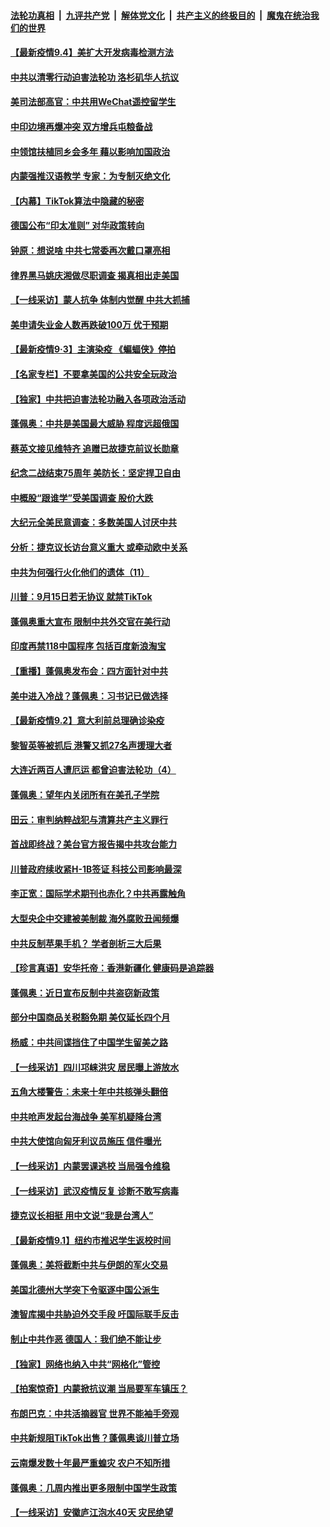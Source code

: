 ####  [法轮功真相](../../../../basic/blob/master/README.md?t=09041802) &nbsp;|&nbsp; [九评共产党](../../../../9ping.md/blob/master/README.md?t=09041802) &nbsp;|&nbsp; [解体党文化](../../../../jtdwh.md/blob/master/README.md?t=09041802)  &nbsp;|&nbsp; [共产主义的终极目的](../../../../gczydzjmd.md/blob/master/README.md?t=09041802) &nbsp;|&nbsp; [魔鬼在统治我们的世界](../../../../mgztzwmdsj.md/blob/master/README.md?t=09041802) 

#### [【最新疫情9.4】美扩大开发病毒检测方法](../pages/nf4514/n12379240.md?t=09041802) 

#### [中共以清零行动迫害法轮功 洛杉矶华人抗议](../pages/nf4514/n12379184.md?t=09041802) 

#### [美司法部高官：中共用WeChat遥控留学生](../pages/nf4514/n12378744.md?t=09041802) 

#### [中印边境再爆冲突 双方增兵屯粮备战](../pages/nf4514/n12378965.md?t=09041802) 

#### [中领馆扶植同乡会多年 藉以影响加国政治](../pages/nf4514/n12378812.md?t=09041802) 

#### [内蒙强推汉语教学 专家：为专制灭绝文化](../pages/nf4514/n12378608.md?t=09041802) 

#### [【内幕】TikTok算法中隐藏的秘密](../pages/nf4514/n12378196.md?t=09041802) 

#### [德国公布“印太准则” 对华政策转向](../pages/nf4514/n12378553.md?t=09041802) 

#### [钟原：想说啥 中共七常委再次戴口罩亮相](../pages/nf4514/n12378663.md?t=09041802) 

#### [律界黑马姚庆湘做尽职调查 揭真相出走美国](../pages/nf4514/n12376342.md?t=09041802) 

#### [【一线采访】蒙人抗争 体制内觉醒 中共大抓捕](../pages/nf4514/n12378222.md?t=09041802) 

#### [美申请失业金人数再跌破100万 优于预期](../pages/nf4514/n12378373.md?t=09041802) 

#### [【最新疫情9·3】主演染疫 《蝙蝠侠》停拍](../pages/nf4514/n12376713.md?t=09041802) 

#### [【名家专栏】不要拿美国的公共安全玩政治](../pages/nf4514/n12378184.md?t=09041802) 

#### [【独家】中共把迫害法轮功融入各项政治活动](../pages/nf4514/n12367319.md?t=09041802) 

#### [蓬佩奥：中共是美国最大威胁 程度远超俄国](../pages/nf4514/n12377492.md?t=09041802) 

#### [蔡英文接见维特齐 追赠已故捷克前议长勋章](../pages/nf4514/n12376823.md?t=09041802) 

#### [纪念二战结束75周年 美防长：坚定捍卫自由](../pages/nf4514/n12377254.md?t=09041802) 

#### [中概股“跟谁学”受美国调查 股价大跌](../pages/nf4514/n12377002.md?t=09041802) 

#### [大纪元全美民意调查：多数美国人讨厌中共](../pages/nf4514/n12376484.md?t=09041802) 

#### [分析：捷克议长访台意义重大 或牵动欧中关系](../pages/nf4514/n12375897.md?t=09041802) 

#### [中共为何强行火化他们的遗体（11）](../pages/nf4514/n12374310.md?t=09041802) 

#### [川普：9月15日若无协议 就禁TikTok](../pages/nf4514/n12376042.md?t=09041802) 

#### [蓬佩奥重大宣布 限制中共外交官在美行动](../pages/nf4514/n12375780.md?t=09041802) 

#### [印度再禁118中国程序 包括百度新浪淘宝](../pages/nf4514/n12375743.md?t=09041802) 

#### [【重播】蓬佩奥发布会：四方面针对中共](../pages/nf4514/n12374307.md?t=09041802) 

#### [美中进入冷战？蓬佩奥：习书记已做选择](../pages/nf4514/n12375291.md?t=09041802) 

#### [【最新疫情9.2】意大利前总理确诊染疫](../pages/nf4514/n12373881.md?t=09041802) 

#### [黎智英等被抓后 港警又抓27名声援理大者](../pages/nf4514/n12374817.md?t=09041802) 

#### [大连近两百人遭厄运 都曾迫害法轮功（4）](../pages/nf4514/n12372772.md?t=09041802) 

#### [蓬佩奥：望年内关闭所有在美孔子学院](../pages/nf4514/n12374234.md?t=09041802) 

#### [田云：审判纳粹战犯与清算共产主义罪行](../pages/nf4514/n12373166.md?t=09041802) 

#### [首战即终战？美台官方报告揭中共攻台能力](../pages/nf4514/n12374529.md?t=09041802) 

#### [川普政府续收紧H-1B签证 科技公司影响最深](../pages/nf4514/n12374609.md?t=09041802) 

#### [李正宽：国际学术期刊也赤化？中共再露触角](../pages/nf4514/n12374130.md?t=09041802) 

#### [大型央企中交建被美制裁 海外腐败丑闻频爆](../pages/nf4514/n12370781.md?t=09041802) 

#### [中共反制苹果手机？ 学者剖析三大后果](../pages/nf4514/n12374341.md?t=09041802) 

#### [【珍言真语】安华托帝：香港新疆化 健康码是追踪器](../pages/nf4514/n12373087.md?t=09041802) 

#### [蓬佩奥：近日宣布反制中共盗窃新政策](../pages/nf4514/n12374116.md?t=09041802) 

#### [部分中国商品关税豁免期 美仅延长四个月](../pages/nf4514/n12373949.md?t=09041802) 

#### [杨威：中共间谍挡住了中国学生留美之路](../pages/nf4514/n12373984.md?t=09041802) 

#### [【一线采访】四川邛崃洪灾 居民曝上游放水](../pages/nf4514/n12373810.md?t=09041802) 

#### [五角大楼警告：未来十年中共核弹头翻倍](../pages/nf4514/n12373741.md?t=09041802) 

#### [中共呛声发起台海战争 美军机疑降台湾](../pages/nf4514/n12373757.md?t=09041802) 

#### [中共大使馆向匈牙利议员施压 信件曝光](../pages/nf4514/n12373278.md?t=09041802) 

#### [【一线采访】内蒙罢课逃校 当局强令维稳](../pages/nf4514/n12373233.md?t=09041802) 

#### [【一线采访】武汉疫情反复 诊断不敢写病毒](../pages/nf4514/n12372669.md?t=09041802) 

#### [捷克议长相挺 用中文说“我是台湾人”](../pages/nf4514/n12372934.md?t=09041802) 

#### [【最新疫情9.1】纽约市推迟学生返校时间](../pages/nf4514/n12371561.md?t=09041802) 

#### [蓬佩奥：美将截断中共与伊朗的军火交易](../pages/nf4514/n12372436.md?t=09041802) 

#### [美国北德州大学突下令驱逐中国公派生](../pages/nf4514/n12371864.md?t=09041802) 

#### [澳智库揭中共胁迫外交手段 吁国际联手反击](../pages/nf4514/n12371808.md?t=09041802) 

#### [制止中共作恶 德国人：我们绝不能让步](../pages/nf4514/n12369984.md?t=09041802) 

#### [【独家】网络也纳入中共“网格化”管控](../pages/nf4514/n12371336.md?t=09041802) 

#### [【拍案惊奇】内蒙掀抗议潮 当局要军车镇压？](../pages/nf4514/n12371658.md?t=09041802) 

#### [布朗巴克：中共活摘器官 世界不能袖手旁观](../pages/nf4514/n12371290.md?t=09041802) 

#### [中共新规阻TikTok出售？蓬佩奥谈川普立场](../pages/nf4514/n12371094.md?t=09041802) 

#### [云南爆发数十年最严重蝗灾 农户不知所措](../pages/nf4514/n12371079.md?t=09041802) 

#### [蓬佩奥：几周内推出更多限制中国学生政策](../pages/nf4514/n12371057.md?t=09041802) 

#### [【一线采访】安徽庐江泡水40天 灾民绝望](../pages/nf4514/n12371062.md?t=09041802) 

